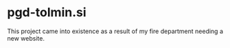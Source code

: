 # pgd-tolmin.si
This project came into existence as a result of my fire department needing a new website.
